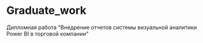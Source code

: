 # Graduate_work
Дипломная работа "Внедрение отчетов системы визуальной аналитики Power BI в торговой компании"
